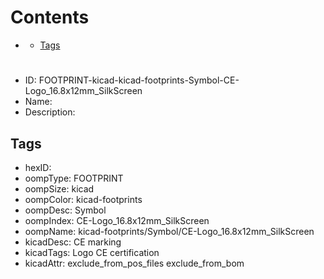



Contents
========

* [](#)
	* [Tags](#tags)

# 

- ID: FOOTPRINT-kicad-kicad-footprints-Symbol-CE-Logo_16.8x12mm_SilkScreen
- Name: 
- Description: 

## Tags

- hexID: 
- oompType: FOOTPRINT
- oompSize: kicad
- oompColor: kicad-footprints
- oompDesc: Symbol
- oompIndex: CE-Logo_16.8x12mm_SilkScreen
- oompName: kicad-footprints/Symbol/CE-Logo_16.8x12mm_SilkScreen
- kicadDesc: CE marking
- kicadTags: Logo CE certification
- kicadAttr: exclude_from_pos_files exclude_from_bom
